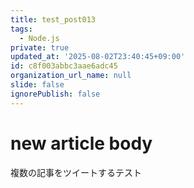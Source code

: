 ```yaml
---
title: test_post013
tags:
  - Node.js
private: true
updated_at: '2025-08-02T23:40:45+09:00'
id: c8f003abbc3aae6adc45
organization_url_name: null
slide: false
ignorePublish: false
---
```

# new article body
複数の記事をツイートするテスト
